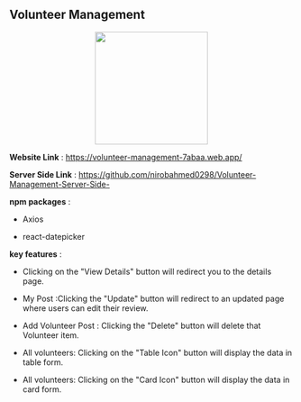## Volunteer Management 
<div align="center">
  <img height="200" src="https://i.ibb.co.com/60DD73k1/Screenshot-165.png"  />
</div>

**Website Link** : https://volunteer-management-7abaa.web.app/

**Server Side Link** : https://github.com/nirobahmed0298/Volunteer-Management-Server-Side-

**npm packages** : 
- Axios
* react-datepicker


**key features** : 
- Clicking on the "View Details" button will redirect you to the details page.
* My Post :Clicking the "Update" button will redirect to an updated page where users can edit their review.
- Add Volunteer Post : Clicking the "Delete" button will delete that Volunteer item.
* All volunteers: Clicking on the "Table Icon" button will display the data in table form.
- All volunteers: Clicking on the "Card Icon" button will display the data in card form.
